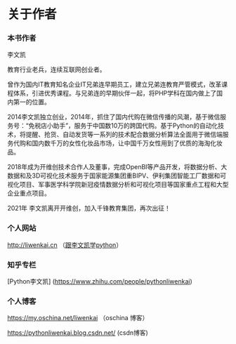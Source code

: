 # 关于作者



### 本书作者

李文凯

教育行业老兵，连续互联网创业者。

曾作为国内IT教育知名企业IT兄弟连早期员工，建立兄弟连教育严管模式，改革课程体系，引进优秀课程。与兄弟连的早期伙伴一起，将PHP学科在国内做上了国内第一的位置。

2014李文凯独立创业，2014年，抓住了国内代购在微信传播的风潮，基于微信服务号：“免税店小助手”，服务于中国数10万的跨国代购。基于Python的自动化技术，将提醒、抢货、自动发货等一系列的技术配合数据分析算法全面用于微信端服务代购和国内数千万的女性化妆品市场，让中国千万女性用到了优质的海淘化妆品。

2018年成为开维创技术合作人及董事，完成OpenBI等产品开发，将数据分析、大数据和及3D可视化技术服务于国家能源集团重BIPV、伊利集团智能工厂数据和可视化项目、军事医学科学院新冠疫情数据分析和可视化项目等国家重点工程和大型企业重点项目。

2021年 李文凯离开开维创，加入千锋教育集团，再次出征！



### 个人网站

http://liwenkai.cn  （[跟李文凯学python](http://www.liwenkai.cn)）



### 知乎专栏

[Python李文凯] (https://www.zhihu.com/people/pythonliwenkai)



### 个人博客

https://my.oschina.net/liwenkai   （oschina 博客）

https://pythonliwenkai.blog.csdn.net/  (csdn博客)









​						

​			





